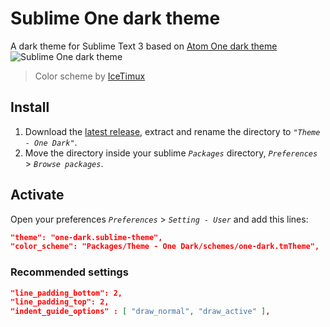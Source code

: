 # Sublime One dark theme
A dark theme for Sublime Text 3 based on [Atom One dark theme](https://github.com/atom/one-dark-ui)
![Sublime One dark theme](http://i.imgur.com/ceim8Nh.png)
> Color scheme by [IceTimux](https://github.com/IceTimux/one-dark-sublime-text-3-color-scheme)

## Install
1. Download the [latest release](https://github.com/andresmichel/sublime-one-dark/releases/latest), extract and rename the directory to *`"Theme - One Dark"`*.
2. Move the directory inside your sublime *`Packages`* directory, *`Preferences`* > *`Browse packages`*.

## Activate
Open your preferences *`Preferences`* > *`Setting - User`* and add this lines:

```json
"theme": "one-dark.sublime-theme",
"color_scheme": "Packages/Theme - One Dark/schemes/one-dark.tmTheme",
```

### Recommended settings
```json
"line_padding_bottom": 2,
"line_padding_top": 2,
"indent_guide_options" : [ "draw_normal", "draw_active" ],
```

#
